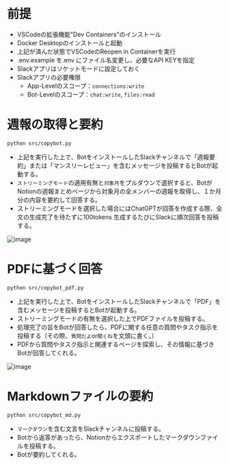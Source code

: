 # 前提
* VSCodeの拡張機能"Dev Containers"のインストール
* Docker Desktopのインストールと起動
* 上記が済んだ状態でVSCodeのReopen in Containerを実行
* .env.example を.env にファイル名変更し、必要なAPI KEYを指定
* Slackアプリはソケットモードに設定しておく
* Slackアプリの必要権限
  * App-Levelのスコープ：`connections:write`
  * Bot-Levelのスコープ：`chat:write`, `files:read`

# 週報の取得と要約

```
python src/copybot.py
```
* 上記を実行した上で、BotをインストールしたSlackチャンネルで「週報要約」または「マンスリーレビュー」を含むメッセージを投稿するとBotが起動する。
* `ストリーミングモード`の適用有無と`対象月`をプルダウンで選択すると、BotがNotionの週報まとめページから対象月の全メンバーの週報を取得し、１か月分の内容を要約して回答する。
* ストリーミングモードを選択した場合にはChatGPTが回答を作成する際、全文の生成完了を待たずに100tokens 生成するたびにSlackに順次回答を投稿する。

![image](https://github.com/otterer/PBL/assets/82159549/47590a08-fa50-4b41-8918-4e003390cb5a)


# PDFに基づく回答
```
python src/copybot_pdf.py
```
* 上記を実行した上で、BotをインストールしたSlackチャンネルで「PDF」を含むメッセージを投稿するとBotが起動する。
* ストリーミングモードの有無を選択した上でPDFファイルを投稿する。
* 処理完了の旨をBotが回答したら、PDFに関する任意の質問やタスク指示を投稿する（その際、`質問だよ`or`聞くね`を文頭に書く。）
* PDFから質問やタスク指示と関連するページを探索し、その情報に基づきBotが回答してくれる。

![image](https://github.com/otterer/pbl_individual/assets/82159549/4fd12601-ba78-4f1e-82ac-c91ac4922971)


# Markdownファイルの要約
```
python src/copybot_md.py
```
* `マークダウン`を含む文言をSlackチャンネルに投稿する。
* Botから返答があったら、Notionからエクスポートしたマークダウンファイルを投稿する。
* Botが要約してくれる。
